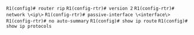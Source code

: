 `R1(config)# router rip`
`R1(config-rtr)# version 2`
`R1(config-rtr)# network \<ip\>`
`R1(config-rtr)# passive-interface \<interface\>`
`R1(config-rtr)# no auto-summary`
`R1(config)# show ip route`
`R1(config)# show ip protocols`